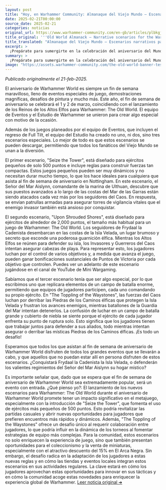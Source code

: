 ```yaml
---
layout: post
title: "Hoy, en Warhammer Community: Almanaque del Viejo Mundo – Escenarios narrativos para el aniversario del Mundo de Warhammer - Comunidad Warhammer"
date: 2025-02-21T00:00:00
source_date: 2025-02-21
categories: noticias
original_url: https://www.warhammer-community.com/en-gb/articles/plbkgjgd/old-world-almanack-narrative-scenarios-for-the-warhammer-world-anniversary/
title_original: '''Old World Almanack – Narrative scenarios for the Warhammer World Anniversary - Warhammer Community'''
title_translated: "Almanaque del Viejo Mundo – Escenarios narrativos para el aniversario del Mundo de Warhammer - Comunidad Warhammer"
excerpt: >
  ¡Prepárate para sumergirte en la celebración del aniversario del Mundo de Warhammer! Este evento especial, que se llevará a cabo el 1 y 2 de marzo, coincide con el lanzamiento de los Reinos de los Altos Elfos para Warhammer: The Old World. La comunidad de Warhammer ha preparado una serie de emocionantes escenarios narrativos que no solo se jugarán durante el evento, sino que también estarán disponibles para descarga. Desde pequeñas escaramuzas hasta épicas batallas en equipo, estos escenarios ofrecen a los jugadores la oportunidad de explorar nuevas historias y desafíos en el universo de The Old World. No te pierdas la oportunidad de ser parte de esta celebración única, ya sea en persona o desde la comodidad de tu hogar.
summary: >
  ¡Prepárate para sumergirte en la celebración del aniversario del Mundo de Warhammer! Este evento especial, que se llevará a cabo el 1 y 2 de marzo, coincide con el lanzamiento de los Reinos de los Altos Elfos para Warhammer: The Old World. La comunidad de Warhammer ha preparado una serie de emocionantes escenarios narrativos que no solo se jugarán durante el evento, sino que también estarán disponibles para descarga. Desde pequeñas escaramuzas hasta épicas batallas en equipo, estos escenarios ofrecen a los jugadores la oportunidad de explorar nuevas historias y desafíos en el universo de The Old World. No te pierdas la oportunidad de ser parte de esta celebración única, ya sea en persona o desde la comodidad de tu hogar.
image: "https://assets.warhammer-community.com/the-old-world-banner-test.jpg"
---
```


*Publicado originalmente el 21-feb-2025.*

El aniversario de Warhammer World es siempre un fin de semana maravilloso, lleno de eventos especiales de juego, demostraciones magníficas, desafíos de pintura y mucho más. Este año, el fin de semana de aniversario se celebrará el 1 y 2 de marzo, coincidiendo con el lanzamiento de los Reinos de los Altos Elfos para Warhammer: The Old World. El equipo de Eventos y el Estudio de Warhammer se unieron para crear algo especial con motivo de la ocasión.

Además de los juegos planeados por el equipo de Eventos, que incluyen el regreso de Full Tilt, el equipo del Estudio ha creado no uno, ni dos, sino tres escenarios especiales. Lo mejor de todo es que estos escenarios se pueden descargar, permitiendo que todos los fanáticos del Viejo Mundo se unan a la diversión.

El primer escenario, "Seize the Tower", está diseñado para ejércitos pequeños de solo 500 puntos e incluye reglas para construir fuerzas tan compactas. Estos juegos pequeños pueden ser muy dinámicos y no necesitan durar mucho tiempo, lo que los hace ideales para cualquiera que asista al fin de semana de aniversario en Nottingham. En este escenario, el Señor del Mar Aislynn, comandante de la marina de Ulthuan, descubre que sus puestos avanzados a lo largo de las costas del Mar de las Garras están siendo atacados cada vez más por los seguidores del Caos. En respuesta, se envían patrullas armadas para asegurar torres de vigilancia vitales que el enemigo invasor también está ansioso por conquistar.

El segundo escenario, "Upon Shrouded Shores", está diseñado para ejércitos de alrededor de 2,000 puntos, el tamaño más habitual para un juego de Warhammer: The Old World. Los seguidores de Frydaal la Cadenista desembarcan en las costas de la Isla Velada, un lugar brumoso y secreto que esconde una poderosa guarnición élfica. Mientras los Altos Elfos se reúnen para defender su isla, los Invasores y Guerreros del Caos intentan asegurar cabezas de playa. Para representar esto, los jugadores luchan por el control de varios objetivos y, a medida que avanza el juego, pueden ganar bonificaciones sustanciales de Puntos de Victoria por cada objetivo que controlen. Puedes ver un adelanto de este escenario jugándose en el canal de YouTube de Mini Wargaming.

Sabíamos que el tercer escenario tenía que ser algo especial, por lo que escribimos uno que replicara elementos de un campo de batalla enorme, permitiendo que equipos de jugadores participen, cada uno comandando su propio ejército. En "The Toppling of the Waystones", las fuerzas del Caos luchan por derribar las Piedras de los Caminos élficas que protegen la Isla Velada y frustran los avances enemigos, mientras batallones de la Guardia del Mar intentan detenerlos. La confusión de luchar en un campo de batalla grande y cubierto de niebla se siente porque el ejército de cada jugador enfrenta su punto de ruptura solo. Esto significa que los jugadores tienen que trabajar juntos para defender a sus aliados, todo mientras intentan asegurar o derribar las místicas Piedras de los Caminos élficas. ¡Es todo un desafío!

Esperamos que todos los que asistan al fin de semana de aniversario de Warhammer World disfruten de todos los grandes eventos que se llevarán a cabo, y que aquellos que no puedan estar allí en persona disfruten de estos escenarios. ¿Conquistará Frydaal la Cadenista la Isla Velada, o defenderán los valientes regimientos del Señor del Mar Aislynn su hogar místico?

Es importante señalar que, dado que se espera que el fin de semana de aniversario de Warhammer World sea extremadamente popular, será un evento con entrada.
¿Qué pienso yo?: El lanzamiento de los nuevos escenarios para Warhammer: The Old World durante el aniversario de Warhammer World promete tener un impacto significativo en el metajuego, especialmente con la introducción de "Seize the Tower", que fomenta el uso de ejércitos más pequeños de 500 puntos. Esto podría revitalizar las partidas casuales y abrir nuevas oportunidades para jugadores que prefieren encuentros más rápidos y dinámicos. Además, "The Toppling of the Waystones" ofrece un desafío único al requerir colaboración entre jugadores, lo que podría influir en la dinámica de los torneos al fomentar estrategias de equipo más complejas. Para la comunidad, estos escenarios no solo enriquecen la experiencia de juego, sino que también presentan oportunidades para el coleccionismo y la venta de miniaturas, especialmente con el atractivo descuento del 15% en El Arca Negra. Sin embargo, el desafío radica en la adaptación de los jugadores a estas nuevas reglas y en cómo las tiendas y eventos locales integran estos escenarios en sus actividades regulares. La clave estará en cómo los jugadores aprovechan estas oportunidades para innovar en sus tácticas y en cómo la comunidad acoge estas novedades para enriquecer la experiencia global de Warhammer.
[Leer noticia original ➜](https://www.warhammer-community.com/en-gb/articles/plbkgjgd/old-world-almanack-narrative-scenarios-for-the-warhammer-world-anniversary/)
